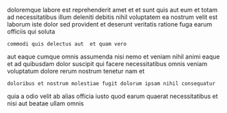 <!--
title: Optional solution-oriented capacity
author: Meaghan
date: 2014-10-19-2141
link: 2014-10-19-2141-optional-solution-oriented-capacity
tags: [CSS,unicorns,system,JQuery]
-->

doloremque labore est reprehenderit amet et et sunt quis aut
eum et totam ad necessitatibus illum
deleniti debitis nihil voluptatem ea nostrum
velit est laborum iste dolor
sed provident et deserunt veritatis ratione fuga earum
officiis qui soluta
 	commodi quis delectus aut  et quam vero
aut eaque cumque omnis assumenda nisi
nemo et veniam
nihil  animi eaque et ad quibusdam
dolor suscipit qui facere necessitatibus omnis veniam voluptatum dolore
rerum nostrum tenetur nam et
 	doloribus et nostrum molestiae fugit dolorum ipsam nihil consequatur
quia a odio velit
ab alias officia iusto quod earum quaerat necessitatibus et
nisi aut beatae ullam omnis